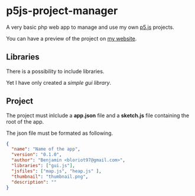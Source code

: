 # p5js-project-manager

A very basic php web app to manage and use my own [p5.js](https://p5js.org/) projects.

You can have a preview of the project on [my website](http://benjaminloriot.com/home/P5/).

## Libraries

There is a possibility to include libraries.

Yet I have only created a *simple gui library*.

## Project

The project must inlclude a **app.json** file and a **sketch.js** file containing the root of the app.

The json file must be formated as following.
``` JSON
{
  "name": "Name of the app",
  "version": "0.1.0",
  "author": "Benjamin <bloriot97@gmail.com>",
  "libraries": ["gui.js"],
  "jsfiles": ["map.js", "heap.js" ],
  "thumbnail": "thumbnail.png",
  "description": ""
}
```
